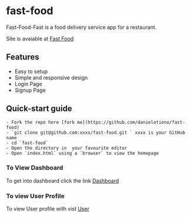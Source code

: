 # fast-food
Fast-Food-Fast is a food delivery service app for a restaurant.

Site is avaiable at [Fast Food](https://danielotieno.github.io/fast-food/ui/)

## Features 
- Easy to setup
- Simple and responsive design
- Login Page 
- Signup Page 

## Quick-start guide
```
- Fork the repo here [fork me](https://github.com/danielotieno/fast-food)
- `git clone git@github.com:xxxx/fast-food.git ` xxxx is your GitHub name
- cd `fast-food`
- Open the directory in  your favourite editor
- Open `index.html` using a `browser` to view the homepage
```

### To View Dashboard 
To get into dashboard click the link [Dashboard](https://danielotieno.github.io/fast-food/ui/admin/dashboard.html)

### To view User Profile
To view User profile with vist [User](https://danielotieno.github.io/fast-food/ui/user/account.html)


